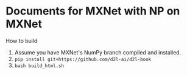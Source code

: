 # Documents for MXNet with NP on MXNet


How to build

1. Assume you have MXNet's NumPy branch compiled and installed.
2. `pip install git+https://github.com/d2l-ai/d2l-book`
3. `bash build_html.sh`
